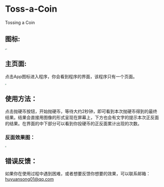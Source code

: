 # Toss-a-Coin

Tossing a Coin

## 图标:

<img src="Toss-Coin%E8%AF%B4%E6%98%8E%E4%B9%A6.assets/0.png" alt="0" style="zoom:25%;" />

## 主页面:

点击App图标进入程序，你会看到程序的界面，该程序只有一个页面。

<img src="Toss-Coin%E8%AF%B4%E6%98%8E%E4%B9%A6.assets/1.png" style="zoom:25%;" />

## 使用方法：

点击抛硬币按钮，开始抛硬币，等待大约2秒钟，即可看到本次抛硬币得到的最终结果。结果会直接用图像的形式呈现在屏幕上，下方也会有文字的提示本次正反面的结果。在界面的中下部分可以看到你投硬币的正反面累计出现的次数。

### 反面效果图：

<img src="Toss-Coin%E8%AF%B4%E6%98%8E%E4%B9%A6.assets/2.png" style="zoom:25%;" />

## 错误反馈：

如果你在使用过程中遇到困难，或者想要反馈你想要的效果，可以联系邮箱：huyuansong01@qq.com

